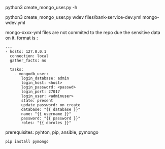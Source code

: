 python3 create_mongo_user.py -h

python3 create_mongo_user.py wdev files/bank-service-dev.yml mongo-wdev.yml

mongo-xxxx-yml files are not commited to the repo due the sensitive data on it.
format is :
```
---
- hosts: 127.0.0.1
  connection: local
  gather_facts: no

  tasks:
    - mongodb_user:
       login_database: admin
       login_host: <host>
       login_password: <passwd>
       login_port: 27017
       login_user: <adminuser>
       state: present
       update_password: on_create
       database: "{{ database }}"
       name: "{{ username }}"
       password: "{{ password }}"
       roles: "{{ dbroles }}"
```


prerequisites:
pyhton, pip, ansible, pymongo
```
pip install pymongo
```
